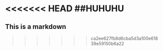 <<<<<<< HEAD
##HUHUHU
=======
## This is a markdown
>>>>>>> ca2ee627fb8d6cba5d3a100e61839e59150b6a22
